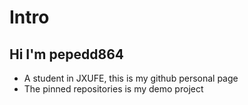 # Intro
## Hi I'm pepedd864
- A student in JXUFE, this is my github personal page
- The pinned repositories is my demo project


